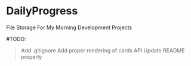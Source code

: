 # DailyProgress
File Storage For My Morning Development Projects

#TODO:
> Add .gitignore
> Add proper rendering of cards API
> Update README properly
